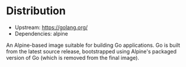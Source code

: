 # Distribution

* Upstream: https://golang.org/
* Dependencies: alpine

An Alpine-based image suitable for building Go applications. Go is built from the latest source release, bootstrapped
using Alpine's packaged version of Go (which is removed from the final image).
